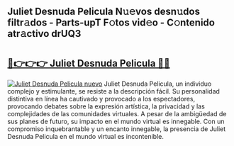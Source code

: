 ## Juliet Desnuda Pelicula N𝚞𝚎vos desn𝚞dos filtr𝚊dos - Parts-upT F𝚘tos vid𝚎o - C𝚘ntenido atr𝚊ctivo drUQ3

# <h2><a href="http://mbbqe5j.tromn.icu/?c=Juliet+Desnuda+Pelicula">🔗👉👉👉 Juliet Desnuda Pelicula 🔗🔗</a></h2>

[![Juliet Desnuda Pelicula nuevo](https://i.imgur.com/pEAQMta.gif)](http://mbbqe5j.tromn.icu/?c=Juliet+Desnuda+Pelicula)
Juliet Desnuda Pelicula, un individuo complejo y estimulante, se resiste a la descripción fácil. Su personalidad distintiva en línea ha cautivado y provocado a los espectadores, provocando debates sobre la expresión artística, la privacidad y las complejidades de las comunidades virtuales. A pesar de la ambigüedad de sus planes de futuro, su impacto en el mundo virtual es innegable. Con un compromiso inquebrantable y un encanto innegable, la presencia de Juliet Desnuda Pelicula en el mundo virtual es incontenible.

